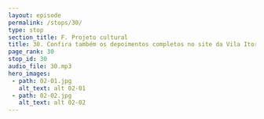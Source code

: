 ```yaml
---
layout: episode
permalink: /stops/30/
type: stop
section_title: F. Projeto cultural
title: 30. Confira também os depoimentos completos no site da Vila Itororó
page_rank: 30
stop_id: 30
audio_file: 30.mp3
hero_images:
 - path: 02-01.jpg
   alt_text: alt 02-01
 - path: 02-02.jpg
   alt_text: alt 02-02
---
```

